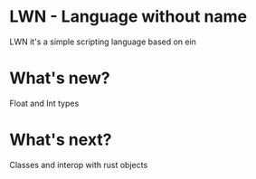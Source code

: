 # LWN - Language without name
LWN it's a simple scripting language based on ein

# What's new?
Float and Int types

# What's next?

Classes and interop with rust objects
